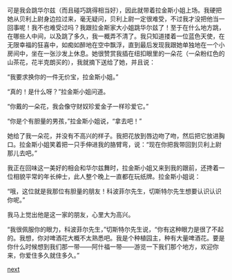 
可是我会跳华尔兹（而且碰巧跳得相当好），因此就带着拉金斯小姐上场。我硬把她从贝利上尉身边拉过来，毫无疑问，贝利上尉一定很难受，不过我才没把他当一回事呢！我不也难受过吗？我跟拉金斯家大小姐跳华尔兹了！至于在什么地方跳，在哪些人中间，以及跳了多久，我一概弄不清了。我只知道搂着一位蓝色天使，在无限幸福的狂喜中，如痴如醉地在空中飘浮，直到最后发现我跟她单独地在一个小房间中，坐在一张沙发上休息。她很赞赏我插在纽扣眼里的一朵花（一朵粉红色的山茶花，花半克朗买的），我就摘下送给了她，并且说：

“我要求换你的一件无价宝，拉金斯小姐。”

“真的！是什么呀？”拉金斯小姐问道。

“你戴的一朵花，我会像守财奴珍爱金子一样珍爱它。”

“你是个有胆量的男孩，”拉金斯小姐说，“拿去吧！”

她给了我一朵花，并没有不高兴的样子。我把花放到唇边吻了吻，然后把它放进胸口。拉金斯小姐笑着把一只手伸进我的胳臂弯，说：“现在你把我带回到贝利上尉那儿去吧。”

我正在回味这一美好的相会和华尔兹舞时，拉金斯小姐又来到我的跟前，还搀着一位相貌平常的年长绅士，此人整个晚上一直都在玩纸牌。拉金斯小姐说：

“哦，这位就是我那位有胆量的朋友！科波菲尔先生，切斯特尔先生想要认识认识你呢。”

我马上觉出他是这一家的朋友，心里大为高兴。

“我很佩服你的眼力，科波菲尔先生，”切斯特尔先生说，“你有这种眼力是很了不起的。我想，你对啤酒花大概不太熟悉吧。我是个种植园主，种有大量啤酒花。要是你什么时候想到我们那一带——阿什福一带——游览一下我们那个地方，欢迎你来，你爱住多久就住多久。”

[next](page244.md)